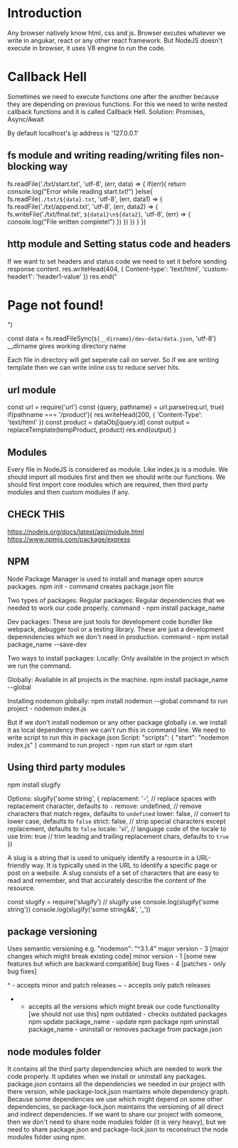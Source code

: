 # Introduction
Any browser natively know html, css and js. Browser excutes whatever we write in angukar, react or any other react framework.
But NodeJS doesn't execute in browser, it uses V8 engine to run the code.

# Callback Hell
Sometimes we need to execute functions one after the another because they are depending on previous functions. For this we need to write nested callback functions and it is called Callback Hell.
Solution: Promises, Async/Await

By default localhost's ip address is '127.0.0.1'

## fs module and writing reading/writing files non-blocking way
fs.readFile('./txt/start.txt', 'utf-8', (err, data) => {
    if(err){
        return console.log("Error while reading start.txt!")
    }else{
        fs.readFile(`./txt/${data}.txt`, 'utf-8', (err, data1) => {
            fs.readFile('./txt/append.txt', 'utf-8', (err, data2) => {
                fs.writeFile('./txt/final.txt', `${data1}\n${data2}`, 'utf-8', (err) => {
                    console.log("File written complete!")
                })
            })
        })
    }
})

## http module and Setting status code and headers
If we want to set headers and status code we need to set it before sending response content.
res.writeHead(404, {
    Content-type': 'text/html',
    'custom-header1': 'header1-value'
})
res.end("<h1>Page not found!</h1>")

const data = fs.readFileSync(`${__dirname}/dev-data/data.json`, 'utf-8')
__dirname gives working directory name

Each file in directory will get seperate call on server. So if we are writing template then we can write inline css to reduce server hits.

## url module
const url = require('url')
const {query, pathname} = url.parse(req.url, true)
if(pathname === '/product'){
    res.writeHead(200, {
        'Content-Type': 'text/html'
    })
    const product = dataObj[query.id]
    const output = replaceTemplate(tempProduct, product)
    res.end(output)
}

## Modules
Every file in NodeJS is considered as module. Like index.js is a module.
We should import all modules first and then we should write our functions.
We should first import core modules which are required, then third party modules and then custom modules if any.

## CHECK THIS
https://nodejs.org/docs/latest/api/module.html
https://www.npmjs.com/package/express

## NPM
Node Package Manager is used to install and manage open source packages.
npm init - command creates package.json file

Two types of packages:
Regular packages:
Regular dependencies that we needed to work our code properly.
command - npm install package_name

Dev packages:
These are just tools for development code bundler like webpack, debugger tool or a testing library. These are just a development depemndencies which we don't need in production.
command - npm install package_name --save-dev

Two ways to install packages:
Locally:
Only available in the project in which we run the command.

Globally:
Available in all projects in the machine.
npm install package_name --global

Installing nodemon globally:
npm install nodemon --global
command to run project - nodemon index.js

But if we don't install nodemon or any other package globally i.e. we install it as local dependency then we can't run this in command line.
We need to write script to run this in package.json
Script:
"scripts": {
    "start": "nodemon index.js"
}
command to run project - npm run start or npm start

## Using third party modules
npm install slugify

Options:
slugify('some string', {
  replacement: '-',  // replace spaces with replacement character, defaults to `-`
  remove: undefined, // remove characters that match regex, defaults to `undefined`
  lower: false,      // convert to lower case, defaults to `false`
  strict: false,     // strip special characters except replacement, defaults to `false`
  locale: 'vi',      // language code of the locale to use
  trim: true         // trim leading and trailing replacement chars, defaults to `true`
})

A slug is a string that is used to uniquely identify a resource in a URL-friendly way. It is typically used in the URL to identify a specific page or post on a website. A slug consists of a set of characters that are easy to read and remember, and that accurately describe the content of the resource.

const slugify = require('slugify')
// slugify use
console.log(slugify('some string'))
console.log(slugify('some string&&', '_'))

## package versioning
Uses semantic versioning
e.g. "nodemon": "^3.1.4"
major version - 3 [major changes which might break existing code]
minor version - 1 [some new features but which are backward compatible]
bug fixes - 4 [patches - only bug fixes]

^ - accepts minor and patch releases
~ - accepts only patch releases
* - accepts all the versions which might break our code functionality [we should not use this]
npm outdated - checks outdated packages
npm update package_name - update npm package
npm uninstall package_name - uninstall or removes package from package.json

## node modules folder
It contains all the third party dependencies which are needed to work the code properly. It updates when we install or uninstall any packages.
package.json contains all the dependencies we needed in our project with there version, while package-lock,json maintains whole dependency graph. Because some dependencies we use which might depend on  some other dependencies, so package-lock.json maintains the versioning of all direct and indirect dependencies.
If we want to share our project with someone, then we don't need to share node modules folder (it is very heavy), but we need to share package.json and package-lock.json to reconstruct the node modules folder using npm.

